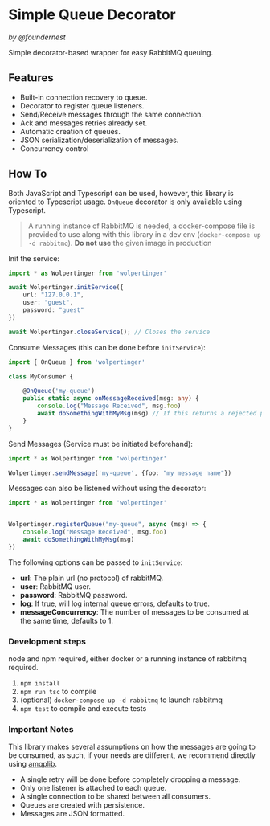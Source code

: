 Simple Queue Decorator
======================
_by @foundernest_

Simple decorator-based wrapper for easy RabbitMQ queuing.

## Features

* Built-in connection recovery to queue.
* Decorator to register queue listeners.
* Send/Receive messages through the same connection.
* Ack and messages retries already set.
* Automatic creation of queues.
* JSON serialization/deserialization of messages.
* Concurrency control

## How To
Both JavaScript and Typescript can be used, however, this library is oriented to Typescript usage. `OnQueue` decorator is only available using Typescript.

> A running instance of RabbitMQ is needed, a docker-compose file is provided to use along with this library in a dev env (`docker-compose up -d rabbitmq`). **Do not use** the given image in production

Init the service:

```ts
import * as Wolpertinger from 'wolpertinger'

await Wolpertinger.initService({
    url: "127.0.0.1",
    user: "guest",
    password: "guest"
})

await Wolpertinger.closeService(); // Closes the service
```


Consume Messages (this can be done before `initService`):
```ts
import { OnQueue } from 'wolpertinger'

class MyConsumer {

    @OnQueue('my-queue')
    public static async onMessageReceived(msg: any) {
        console.log("Message Received", msg.foo)
        await doSomethingWithMyMsg(msg) // If this returns a rejected promise, message will be re-queued once
    }
}
```

Send Messages (Service must be initiated beforehand):

```ts
import * as Wolpertinger from 'wolpertinger'

Wolpertinger.sendMessage('my-queue', {foo: "my message name"})

```

Messages can also be listened without using the decorator:

```ts
import * as Wolpertinger from 'wolpertinger'


Wolpertinger.registerQueue("my-queue", async (msg) => {
    console.log("Message Received", msg.foo)
    await doSomethingWithMyMsg(msg)
})
```


The following options can be passed to `initService`:

* **url**: The plain url (no protocol) of rabbitMQ.
* **user**: RabbitMQ user.
* **password**: RabbitMQ password.
* **log**: If true, will log internal queue errors, defaults to true.
* **messageConcurrency**: The number of messages to be consumed at the same time, defaults to 1.

### Development steps
node and npm required, either docker or a running instance of rabbitmq required.

1. `npm install`
2. `npm run tsc` to compile
3. (optional) `docker-compose up -d rabbitmq` to launch rabbitmq
4. `npm test` to compile and execute tests

### Important Notes

This library makes several assumptions on how the messages are going to be consumed, as such, if your needs are different, we recommend directly using [amqplib](https://www.npmjs.com/package/amqplib).

* A single retry will be done before completely dropping a message.
* Only one listener is attached to each queue.
* A single connection to be shared between all consumers.
* Queues are created with persistence.
* Messages are JSON formatted.
